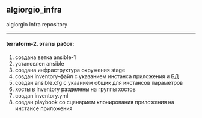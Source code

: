## algiorgio_infra 

algiorgio Infra repository

------------

#### terraform-2. этапы работ:
1. создана ветка ansible-1
2. установлен ansible
3. создана инфраструктура окружения stage
4. создан inventory-файл с указанием инстанса приложения и БД
5. создан ansible.cfg с укаанием общик для инстансов параметров
6. хосты в inventory разделены на группы хостов
7. создан inventory.yml
8. создан playbook со сценарием клонирования приложения на инстансе приложения

